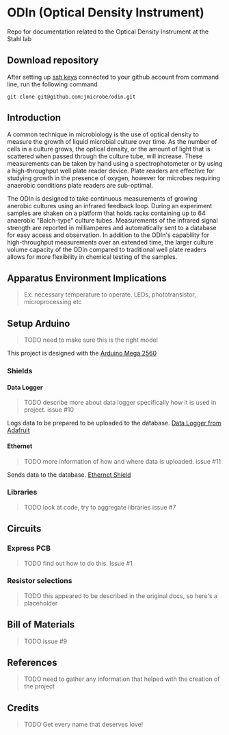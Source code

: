 # ODIn (Optical Density Instrument)

Repo for documentation related to the Optical Density Instrument at the Stahl lab

## Download repository

After setting up [ssh keys](https://help.github.com/articles/generating-a-new-ssh-key-and-adding-it-to-the-ssh-agent/) connected to your github account from command line, run the following command

`git clone git@github.com:jmicrobe/odin.git`

## Introduction

A common technique in microbiology is the use of optical density to measure the growth of liquid microbial culture over time. As the number of cells in a culture grows, the optical density, or the amount of light that is scattered when passed through the culture tube, will increase. These measurements can be taken by hand using a spectrophotometer or by using a high-throughput well plate reader device. Plate readers are effective for studying growth in the presence of oxygen, however for microbes requiring anaerobic conditions plate readers are sub-optimal.

The ODIn is designed to take continuous measurements of growing anerobic cultures using an infrared feedback loop. During an experiment samples are shaken on a platform that holds racks containing up to 64 anaerobic "Balch-type" culture tubes. Measurements of the infrared signal strength are reported in milliamperes and automatically sent to a database for easy access and observation. In addition to the ODIn's capability for high-throughput measurements over an extended time, the larger culture volume capacity of the ODIn compared to traditional well plate readers allows for more flexibility in chemical testing of the samples. 

## Apparatus Environment Implications
> Ex: necessary temperature to operate. LEDs, phototransistor, microprocessing etc

## Setup Arduino

> TODO need to make sure this is the right model

This project is designed with the [Arduino Mega 2560](https://store.arduino.cc/arduino-mega-2560-rev3)

### Shields

#### Data Logger

> TODO describe more about data logger specifically how it is used in project. issue #10

Logs data to be prepared to be uploaded to the database. [Data Logger from Adafruit](https://www.adafruit.com/product/1141?gclid=EAIaIQobChMImqmPr9Hv1wIVE2t-Ch1ZOwSYEAAYASAAEgI-BPD_BwE)

#### Ethernet

> TODO more information of how and where data is uploaded. issue #11

Sends data to the database. [Ethernet Shield](https://store.arduino.cc/arduino-ethernet-shield-2)

### Libraries

> TODO look at code, try to aggregate libraries issue #7

## Circuits

### Express PCB

> TODO find out how to do this. Issue #1

### Resistor selections

> TODO this appeared to be described in the original docs, so here's a placeholder

## Bill of Materials

> TODO issue #9

## References

> TODO need to gather any information that helped with the creation of the project

## Credits

> TODO Get every name that deserves love!
